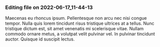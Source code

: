 

### Editing file on 2022-06-17_11-44-13

Maecenas eu rhoncus ipsum. Pellentesque non arcu nec nisi congue tempor. Nulla quis lorem tincidunt risus tristique ultrices at a tellus. Nunc tristique dictum est, sit amet venenatis mi scelerisque vitae. Nullam commodo ornare metus, a volutpat velit pulvinar vel. In pulvinar tincidunt auctor. Quisque id suscipit lectus.



